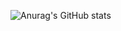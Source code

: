 ![Anurag's GitHub stats](https://github-readme-stats.vercel.app/api?username=sjdj0147&show_icons=true&theme=radical)
